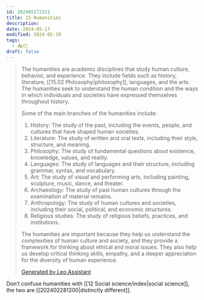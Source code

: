 ```yaml
---
id: 202405172311
title: 15 Humanities
description: 
date: 2024-05-17
modified: 2024-05-19
tags:
  - 📥/🌲
draft: false
---
```

> The humanities are academic disciplines that study human culture, behavior, and experience. They include fields such as history, literature, [[15.02 Philosophy|philosophy]], languages, and the arts. The humanities seek to understand the human condition and the ways in which individuals and societies have expressed themselves throughout history.
> 
> Some of the main branches of the humanities include:
> 
> 1. History: The study of the past, including the events, people, and cultures that have shaped human societies.
> 2. Literature: The study of written and oral texts, including their style, structure, and meaning.
> 3. Philosophy: The study of fundamental questions about existence, knowledge, values, and reality.
> 4. Languages: The study of languages and their structure, including grammar, syntax, and vocabulary.
> 5. Art: The study of visual and performing arts, including painting, sculpture, music, dance, and theater.
> 6. Archaeology: The study of past human cultures through the examination of material remains.
> 7. Anthropology: The study of human cultures and societies, including their social, political, and economic structures.
> 8. Religious studies: The study of religious beliefs, practices, and institutions.
> 
> The humanities are important because they help us understand the complexities of human culture and society, and they provide a framework for thinking about ethical and moral issues. They also help us develop critical thinking skills, empathy, and a deeper appreciation for the diversity of human experience.
> 
> [Generated by Leo Assistant](https://brave.com/leo/)

Don’t confuse humanities with [[12 Social science/index|social science]], the two are [[202402281200|distinctly different]].
